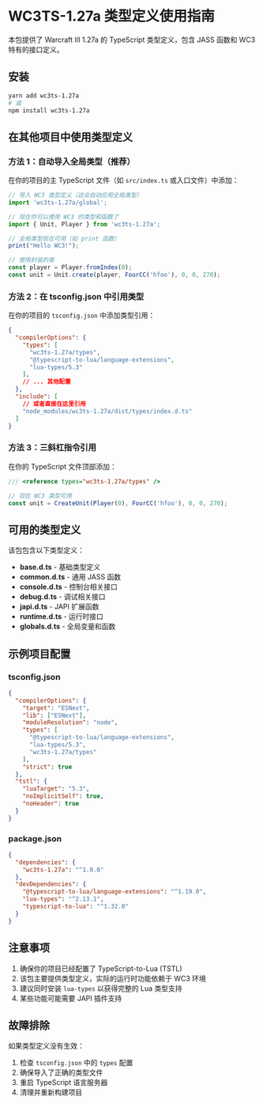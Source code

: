 # WC3TS-1.27a 类型定义使用指南

本包提供了 Warcraft III 1.27a 的 TypeScript 类型定义，包含 JASS 函数和 WC3 特有的接口定义。

## 安装

```bash
yarn add wc3ts-1.27a
# 或
npm install wc3ts-1.27a
```

## 在其他项目中使用类型定义

### 方法 1：自动导入全局类型（推荐）

在你的项目的主 TypeScript 文件（如 `src/index.ts` 或入口文件）中添加：

```typescript
// 导入 WC3 类型定义（这会自动应用全局类型）
import 'wc3ts-1.27a/global';

// 现在你可以使用 WC3 的类型和函数了
import { Unit, Player } from 'wc3ts-1.27a';

// 全局类型现在可用（如 print 函数）
print("Hello WC3!");

// 使用封装的类
const player = Player.fromIndex(0);
const unit = Unit.create(player, FourCC('hfoo'), 0, 0, 270);
```

### 方法 2：在 tsconfig.json 中引用类型

在你的项目的 `tsconfig.json` 中添加类型引用：

```json
{
  "compilerOptions": {
    "types": [
      "wc3ts-1.27a/types",
      "@typescript-to-lua/language-extensions",
      "lua-types/5.3"
    ],
    // ... 其他配置
  },
  "include": [
    // 或者直接在这里引用
    "node_modules/wc3ts-1.27a/dist/types/index.d.ts"
  ]
}
```

### 方法 3：三斜杠指令引用

在你的 TypeScript 文件顶部添加：

```typescript
/// <reference types="wc3ts-1.27a/types" />

// 现在 WC3 类型可用
const unit = CreateUnit(Player(0), FourCC('hfoo'), 0, 0, 270);
```

## 可用的类型定义

该包包含以下类型定义：

- **base.d.ts** - 基础类型定义
- **common.d.ts** - 通用 JASS 函数
- **console.d.ts** - 控制台相关接口
- **debug.d.ts** - 调试相关接口
- **japi.d.ts** - JAPI 扩展函数
- **runtime.d.ts** - 运行时接口
- **globals.d.ts** - 全局变量和函数

## 示例项目配置

### tsconfig.json
```json
{
  "compilerOptions": {
    "target": "ESNext",
    "lib": ["ESNext"],
    "moduleResolution": "node",
    "types": [
      "@typescript-to-lua/language-extensions",
      "lua-types/5.3",
      "wc3ts-1.27a/types"
    ],
    "strict": true
  },
  "tstl": {
    "luaTarget": "5.3",
    "noImplicitSelf": true,
    "noHeader": true
  }
}
```

### package.json
```json
{
  "dependencies": {
    "wc3ts-1.27a": "^1.0.0"
  },
  "devDependencies": {
    "@typescript-to-lua/language-extensions": "^1.19.0",
    "lua-types": "^2.13.1",
    "typescript-to-lua": "^1.32.0"
  }
}
```

## 注意事项

1. 确保你的项目已经配置了 TypeScript-to-Lua (TSTL)
2. 该包主要提供类型定义，实际的运行时功能依赖于 WC3 环境
3. 建议同时安装 `lua-types` 以获得完整的 Lua 类型支持
4. 某些功能可能需要 JAPI 插件支持

## 故障排除

如果类型定义没有生效：

1. 检查 `tsconfig.json` 中的 `types` 配置
2. 确保导入了正确的类型文件
3. 重启 TypeScript 语言服务器
4. 清理并重新构建项目